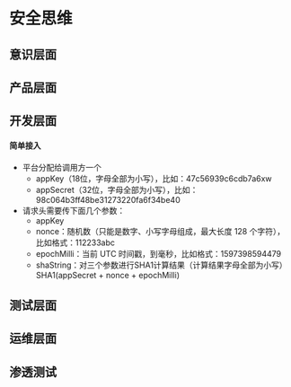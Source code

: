 
# 安全思维



## 意识层面

## 产品层面

## 开发层面

#### 简单接入

- 平台分配给调用方一个
    - appKey（18位，字母全部为小写），比如：47c56939c6cdb7a6xw
    - appSecret（32位，字母全部为小写），比如：98c064b3ff48be31273220fa6f34be40
- 请求头需要传下面几个参数：
    - appKey
    - nonce：随机数（只能是数字、小写字母组成，最大长度 128 个字符），比如格式：112233abc
    - epochMilli：当前 UTC 时间戳，到毫秒，比如格式：1597398594479
    - shaString：对三个参数进行SHA1计算结果（计算结果字母全部为小写） SHA1(appSecret + nonce + epochMilli)


## 测试层面

## 运维层面


## 渗透测试

